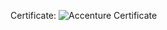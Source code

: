 Certificate:
![Accenture Certificate](https://github.com/saisrisudha/Accenture-Data-Analytics-and-Visualization/assets/120887265/934f42bb-1580-451b-aedd-4c56e83b7813)

